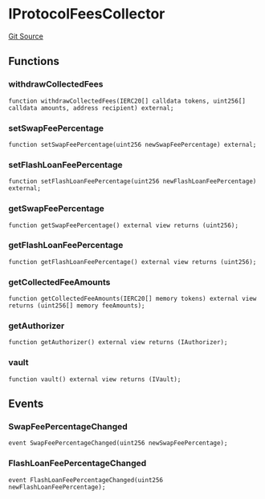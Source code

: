 # IProtocolFeesCollector
[Git Source](https://github.com/Increment-Finance/peripheral-contracts/blob/b10b7c737f1995b97150c4bde2bb1f9387e53eef/src/interfaces/balancer/IVault.sol)


## Functions
### withdrawCollectedFees


```solidity
function withdrawCollectedFees(IERC20[] calldata tokens, uint256[] calldata amounts, address recipient) external;
```

### setSwapFeePercentage


```solidity
function setSwapFeePercentage(uint256 newSwapFeePercentage) external;
```

### setFlashLoanFeePercentage


```solidity
function setFlashLoanFeePercentage(uint256 newFlashLoanFeePercentage) external;
```

### getSwapFeePercentage


```solidity
function getSwapFeePercentage() external view returns (uint256);
```

### getFlashLoanFeePercentage


```solidity
function getFlashLoanFeePercentage() external view returns (uint256);
```

### getCollectedFeeAmounts


```solidity
function getCollectedFeeAmounts(IERC20[] memory tokens) external view returns (uint256[] memory feeAmounts);
```

### getAuthorizer


```solidity
function getAuthorizer() external view returns (IAuthorizer);
```

### vault


```solidity
function vault() external view returns (IVault);
```

## Events
### SwapFeePercentageChanged

```solidity
event SwapFeePercentageChanged(uint256 newSwapFeePercentage);
```

### FlashLoanFeePercentageChanged

```solidity
event FlashLoanFeePercentageChanged(uint256 newFlashLoanFeePercentage);
```

